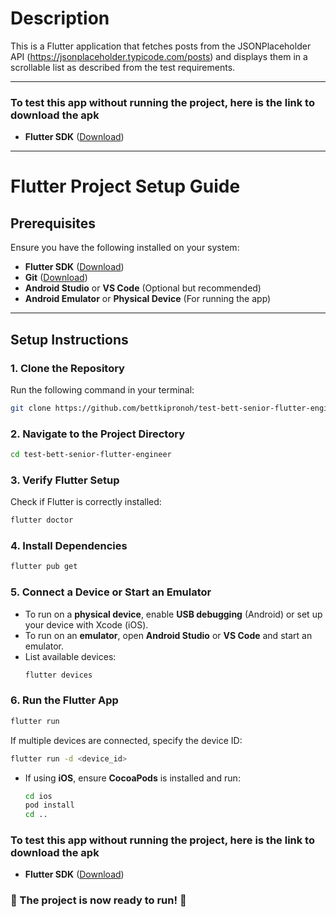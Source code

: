 # Description
This is a Flutter application that fetches posts from the JSONPlaceholder API
(https://jsonplaceholder.typicode.com/posts) and displays them in a scrollable list as described from the test requirements.


---

### To test this app without running the project, here is the link to download the apk
- **Flutter SDK** ([Download](https://drive.google.com/file/d/1rItCc4tzKtSJAaWZK6KP0xBxuMKmmJ8B/view?usp=sharing))

---

# Flutter Project Setup Guide

## Prerequisites
Ensure you have the following installed on your system:
- **Flutter SDK** ([Download](https://flutter.dev/docs/get-started/install))
- **Git** ([Download](https://git-scm.com/downloads))
- **Android Studio** or **VS Code** (Optional but recommended)
- **Android Emulator** or **Physical Device** (For running the app)

---

## Setup Instructions

### 1. Clone the Repository
Run the following command in your terminal:

```sh
git clone https://github.com/bettkipronoh/test-bett-senior-flutter-engineer.git
```

### 2. Navigate to the Project Directory
```sh
cd test-bett-senior-flutter-engineer
```

### 3. Verify Flutter Setup
Check if Flutter is correctly installed:
```sh
flutter doctor
```

### 4. Install Dependencies
```sh
flutter pub get
```
### 5. Connect a Device or Start an Emulator
- To run on a **physical device**, enable **USB debugging** (Android) or set up your device with Xcode (iOS).
- To run on an **emulator**, open **Android Studio** or **VS Code** and start an emulator.
- List available devices:
  ```sh
  flutter devices
  ```

### 6. Run the Flutter App
```sh
flutter run
```
If multiple devices are connected, specify the device ID:
```sh
flutter run -d <device_id>
```

- If using **iOS**, ensure **CocoaPods** is installed and run:
  ```sh
  cd ios
  pod install
  cd ..
  ```
### To test this app without running the project, here is the link to download the apk
- **Flutter SDK** ([Download](https://drive.google.com/file/d/1rItCc4tzKtSJAaWZK6KP0xBxuMKmmJ8B/view?usp=sharing))
### 🎉 The project is now ready to run! 🚀
